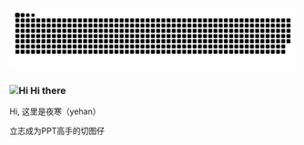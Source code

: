 ![](https://raw.githubusercontent.com/javadog-net/javadog-net/output/github-contribution-grid-snake.svg)

### <img src='https://qpluspicture.oss-cn-beijing.aliyuncs.com/6LjjQA/Hi.gif' alt='Hi' width="24"/> Hi there

Hi, 这里是夜寒（yehan）

立志成为PPT高手的切图仔
<!--
- 🌸 个人网站 <后续奉上>

### Little Project

- 🍟 
- 🍕 
- 🍞 
-->


